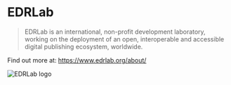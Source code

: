 # EDRLab

> EDRLab is an international, non-profit development laboratory, working on the deployment of an open, interoperable and accessible digital publishing ecosystem, worldwide.

Find out more at: https://www.edrlab.org/about/

![EDRLab logo](https://avatars.githubusercontent.com/u/15262567)
